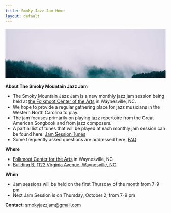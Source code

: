 ```yaml
---
title: Smoky Jazz Jam Home
layout: default
---
```

 
 ![Banner](misty_forest.jpg)

 **About The Smoky Mountain Jazz Jam** 
 - The Smoky Mountain Jazz Jam is a new monthly jazz jam session being held at [the Folkmoot Center of the Arts](https://www.folkmoot.org/) in Waynesville, NC.
 - We hope to provide a regular gathering place for jazz musicians in the Western North Carolina to play. 
 - The jam focuses primarily on playing jazz repertoire from the Great American Songbook and from jazz composers.
 - A partial list of tunes that will be played at each monthly jam session can be found here: [Jam Session Tunes](jam_tunes.md)
 - Some frequently asked questions are addressed here: [FAQ](faq.md)

 **Where**
 - [Folkmoot Center for the Arts](https://www.folkmoot.org/) in Waynesville, NC
 - [Building B, 1122 Virginia Avenue, Waynesville, NC](https://maps.app.goo.gl/KduAxvnix88e4M369)
  
  **When**
  - Jam sessions will be held on the first Thursday of the month from 7-9 pm
  - Next Jam Session is on Thursday, October 2, from 7-9 pm 
  
  **Contact**: smokyjazzjam@gmail.com
  
